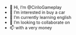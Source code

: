 - 👋 Hi, I’m @CiriloGameplay
- 👀 I’m interested in buy a car
- 🌱 I’m currently learning english
- 💞️ I’m looking to collaborate on
- 📫 with a very money
<!---
CiriloGameplay/CiriloGameplay is a ✨ special ✨ repository because its `README.md` (this file) appears on your GitHub profile.
You can click the Preview link to take a look at your changes.
--->
